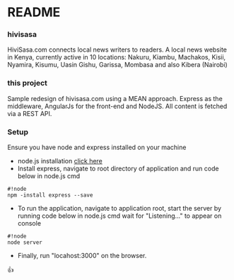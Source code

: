 # README #

### hivisasa ###

HiviSasa.com connects local news writers to readers.
A local news website in Kenya, currently active in 10 locations: Nakuru, Kiambu, Machakos, Kisii, Nyamira, Kisumu, Uasin Gishu, Garissa, Mombasa and also Kibera (Nairobi)


### this project ###
Sample redesign of hivisasa.com using a MEAN approach.
Express as the middleware, AngularJs for the front-end and NodeJS.
All content is fetched via a REST API.

### Setup ###

Ensure you have node and express installed on your machine

* node.js installation [click here](https://nodejs.org/en/)
* Install express, navigate to root directory of application and run code below in node.js cmd
```
#!node
npm -install express --save

```
* To run the application, navigate to application root, start the server by running code below in node.js cmd
wait for "Listening..." to appear on console

```
#!node
node server
```
* Finally, run "locahost:3000" on the browser.


:+1: